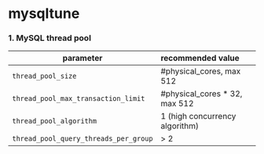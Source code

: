 # mysqltune

### 1. MySQL thread pool 
| parameter | recommended value |
|---|:---|
| `thread_pool_size` | #physical_cores, max 512 |
| `thread_pool_max_transaction_limit` | #physical_cores * 32, max 512 |
| `thread_pool_algorithm` | 1 (high concurrency algorithm) |
| `thread_pool_query_threads_per_group` | > 2 |
